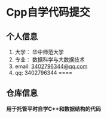# Cpp自学代码提交
## 个人信息
1. 大学： 华中师范大学
2. 专业： 数据科学与大数据技术
3. email: 3402796344@qq.com
4. qq: 3402796344
====
## 仓库信息
**用于托管平时自学C++和数据结构的代码**
